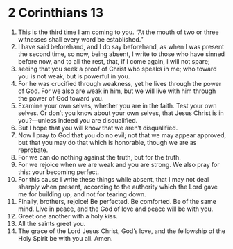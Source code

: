 ﻿
# 2 Corinthians 13
1. This is the third time I am coming to you. “At the mouth of two or three witnesses shall every word be established.” 
2. I have said beforehand, and I do say beforehand, as when I was present the second time, so now, being absent, I write to those who have sinned before now, and to all the rest, that, if I come again, I will not spare; 
3. seeing that you seek a proof of Christ who speaks in me; who toward you is not weak, but is powerful in you. 
4. For he was crucified through weakness, yet he lives through the power of God. For we also are weak in him, but we will live with him through the power of God toward you. 
5. Examine your own selves, whether you are in the faith. Test your own selves. Or don’t you know about your own selves, that Jesus Christ is in you?—unless indeed you are disqualified. 
6. But I hope that you will know that we aren’t disqualified. 
7. Now I pray to God that you do no evil; not that we may appear approved, but that you may do that which is honorable, though we are as reprobate. 
8. For we can do nothing against the truth, but for the truth. 
9. For we rejoice when we are weak and you are strong. We also pray for this: your becoming perfect. 
10. For this cause I write these things while absent, that I may not deal sharply when present, according to the authority which the Lord gave me for building up, and not for tearing down. 
11. Finally, brothers, rejoice! Be perfected. Be comforted. Be of the same mind. Live in peace, and the God of love and peace will be with you. 
12. Greet one another with a holy kiss. 
13. All the saints greet you. 
14. The grace of the Lord Jesus Christ, God’s love, and the fellowship of the Holy Spirit be with you all. Amen. 
